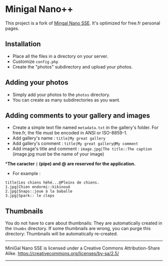 # Minigal Nano++


This project is a fork of [Mingal Nano SSE](https://github.com/sebsauvage/MinigalNano).
It's optimized for free.fr personal pages.

## Installation

* Place all the files in a directory on your server.
* Customize `config.php`
* Create the "photos" subdirectory and upload your photos.

## Adding your photos

* Simply add your photos to the `photos` directory.
* You can create as many subdirectories as you want.

## Adding comments to your gallery and images

* Create a simple text file named `metadata.txt` in the gallery's folder. For free.fr, the file must be encoded in ANSI or ISO-8859-1.
 * Add gallery's name : `title|My great gallery`
 * Add gallery's comment : `title|My great gallery@My comment`
 * Add image's title and comment : `image.jpg|The title::The caption` (image.jpg must be the name of your image)

*__The caracter `|` (pipe) and @ are reserved for the application.__

* For example :
```
title|Les chiens héhé...@Pleins de chiens.
1.jpg|Chien endormi::kikinoué
2.jpg|Snaps::joue à la baballe
3.jpg|Spark:: le cleps
```

## Thumbnails

You do not have to care about thumbnails: They are automatically created in the `thumbs` directory.
If some thumbnails are wrong, you can purge this directory: Thumbnails will be automatically re-created.

--------------------------------------------------

MiniGal Nano SSE is licensed under a Creative Commons Attribution-Share Alike.
https://creativecommons.org/licenses/by-sa/2.5/

--------------------------------------------------
